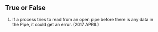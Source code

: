 ## True or False
1. If a process tries to read from an open pipe before there is any data in the Pipe, it could get an error. (2017 APRIL)